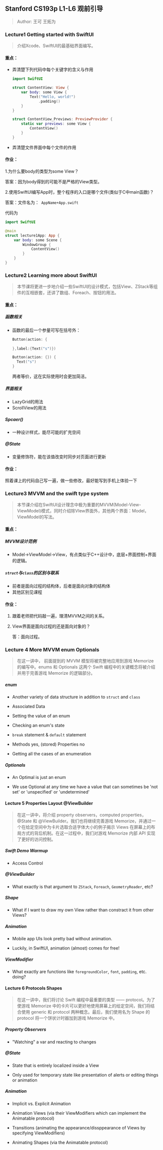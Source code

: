 ## Stanford CS193p L1-L6 观前引导

> Author: 王可 王拓为

### Lecture1 Getting started with SwiftUI

> 介绍Xcode、SwiftUI的最基础界面编写。

#### 重点：

- 弄清楚下列代码中每个关键字的含义与作用

  ``` swift
  import SwiftUI
  
  struct ContentView: View {
      var body: some View {
          Text("Hello, world!")
              .padding()
      }
  }
  
  struct ContentView_Previews: PreviewProvider {
      static var previews: some View {
          ContentView()
      }
  }
  ```

- 弄清楚文件界面中每个文件的作用

#### 作业：

1.为什么要body的类型为some View？

答案：因为body得到的可能不是严格的View类型。

2.使用SwiftUI编写App时，整个程序的入口是哪个文件(类似于C中main函数)？

答案：文件名为：``` AppName+App.swift```

代码为

``` swift
import SwiftUI

@main
struct lecture1App: App {
    var body: some Scene {
        WindowGroup {
            ContentView()
        }
    }
}
```

### Lecture2 Learning more about SwiftUI

> 本节课将更进一步地介绍一些SwiftUI的设计模式，包括View、ZStack等组件的互相嵌套，还讲了数组、Foreach、按钮的用法。

#### 重点：

##### 函数相关

- 函数的最后一个参量可写在括号外：

  ``` swift
  Button(action: {
    
  },label:{Text("s")})
  
  Button(action: {}) {
    Text("s")
  }
  ```

  两者等价，这在实际使用时会更加简洁。

##### 界面相关

- LazyGrid的用法
- ScrollView的用法

##### Spcaer()

- 一种设计样式，能尽可能的扩充空间

##### @State

- 变量修饰符，能在该值改变时同步对页面进行更新

#### 作业：

照着课上的代码自己写一遍，做一些修改，最好能写到手机上体验一下

### Lecture3 MVVM and the swift type system

> 本节课介绍在SwiftUI设计理念中极为重要的MVVM(Model-View-ViewModel)模式，同时介绍除VIew界面外，其他两个界面：Model，ViewModel的写法。

#### 重点：

##### MVVM设计范例

- Model->ViewModel->View，有点类似于C++设计中，底层+界面控制+界面的逻辑。

##### ```struct```与```class```的区别与联系

- 前者是面向过程的结构体，后者是面向对象的结构体
- 其他区别见课程

#### 作业：

1. 跟着老师把代码敲一遍，理清MVVM之间的关系。

2. View界面是面向过程的还是面向对象的？

   答：面向过程。

### Lecture 4 More MVVM enum Optionals

> 在这一讲中， 前面提到的 MVVM 模型将被完整地应用到游戏 Memorize 的编写中。enums 和 Optionals 这两个 Swift 编程中的关键概念将被介绍并用于完善游戏 Memorize 的逻辑部分。

##### enum

* Another variety of data structure in addition to `struct` and `class`

* Associated Data

* Setting the value of an enum

* Checking an enum's state

* `break` statement & `default` statement

* Methods yes, (stored) Properties no

* Getting all the cases of an enumeration

##### Optionals

* An Optimal is just an enum

* We use Optional at any time we have a value that can sometimes be 'not set' or 'unspecified' or 'undetermined'

#### Lecture 5 Properties Layout @ViewBuilder

> 在这一讲中，将介绍 property observers，computed properties，@State 和 @ViewBuilder。我们也将继续完善游戏 Memorize，并通过一个在给定空间中为卡片选取合适字体大小的例子揭示 Views 在屏幕上的布局方式的背后机制。在这一过程中，我们对游戏 Memorize 内部 API 实现了更好的访问控制。

##### Swift Demo Warmup

* Access Control

##### @ViewBuilder

* What exactly is that argument to `ZStack`, `Foreach`, `GeometryReader`, etc?

##### Shape

* What if I want to draw my own View rather than constract it from other Views?

##### Animation

* Mobile app UIs look pretty bad without animation.

* Luckily, in SwiftUI, animation (almost) comes for free!

##### ViewModifier

* What exactly are functions like `foregroundColor`, `font`, `padding`, etc. doing?

#### Lecture 6 Protocols Shapes

> 在这一讲中，我们将讨论 Swift 编程中最重要的类型 —— protocol。为了使游戏 Memorize 中的卡片可以更好地使用屏幕上的给定空间，我们将结合使用 generic 和 protocol 两种概念。最后，我们使用名为 Shape 的 protocol 将一个饼状计时器加到游戏 Memorize 中。

##### Property Observers

* "Watching" a var and reacting to changes

##### @State

* State that is entirely localized inside a View

* Only used for temporary state like presentation of alerts or editing things or animation

##### Animation

* Implicit vs. Explicit Animation

* Animation Views (via their ViewModifiers which can implement the Animatable protocol)

* Transitions (animating the appearance/dissppearance of Views by specifying ViewModifiers)

* Animating Shapes (via the Animatable protocol)

